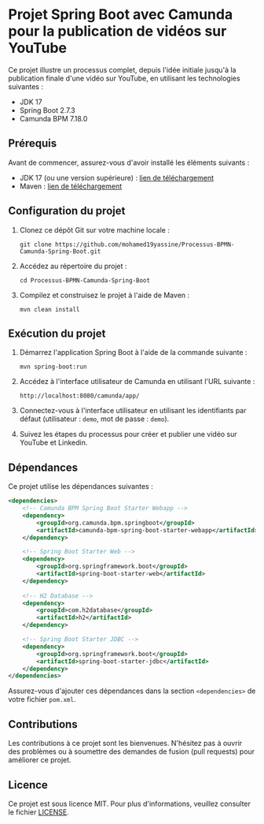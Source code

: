 # Projet Spring Boot avec Camunda pour la publication de vidéos sur YouTube

Ce projet illustre un processus complet, depuis l'idée initiale jusqu'à la publication finale d'une vidéo sur YouTube, en utilisant les technologies suivantes :

- JDK 17
- Spring Boot 2.7.3
- Camunda BPM 7.18.0

## Prérequis

Avant de commencer, assurez-vous d'avoir installé les éléments suivants :

- JDK 17 (ou une version supérieure) : [lien de téléchargement](https://www.oracle.com/java/technologies/downloads/)
- Maven : [lien de téléchargement](https://maven.apache.org/download.cgi)

## Configuration du projet

1. Clonez ce dépôt Git sur votre machine locale :

   ```
   git clone https://github.com/mohamed19yassine/Processus-BPMN-Camunda-Spring-Boot.git
   ```

2. Accédez au répertoire du projet :

   ```
   cd Processus-BPMN-Camunda-Spring-Boot
   ```

3. Compilez et construisez le projet à l'aide de Maven :

   ```
   mvn clean install
   ```

## Exécution du projet

1. Démarrez l'application Spring Boot à l'aide de la commande suivante :

   ```
   mvn spring-boot:run
   ```

2. Accédez à l'interface utilisateur de Camunda en utilisant l'URL suivante :

   ```
   http://localhost:8080/camunda/app/
   ```

3. Connectez-vous à l'interface utilisateur en utilisant les identifiants par défaut (utilisateur : `demo`, mot de passe : `demo`).

4. Suivez les étapes du processus pour créer et publier une vidéo sur YouTube et Linkedin.

## Dépendances

Ce projet utilise les dépendances suivantes :

```xml
<dependencies>
    <!-- Camunda BPM Spring Boot Starter Webapp -->
    <dependency>
        <groupId>org.camunda.bpm.springboot</groupId>
        <artifactId>camunda-bpm-spring-boot-starter-webapp</artifactId>
    </dependency>

    <!-- Spring Boot Starter Web -->
    <dependency>
        <groupId>org.springframework.boot</groupId>
        <artifactId>spring-boot-starter-web</artifactId>
    </dependency>
    
    <!-- H2 Database -->
    <dependency>
        <groupId>com.h2database</groupId>
        <artifactId>h2</artifactId>
    </dependency>

    <!-- Spring Boot Starter JDBC -->
    <dependency>
        <groupId>org.springframework.boot</groupId>
        <artifactId>spring-boot-starter-jdbc</artifactId>
    </dependency>
</dependencies>
```

Assurez-vous d'ajouter ces dépendances dans la section `<dependencies>` de votre fichier `pom.xml`.

## Contributions

Les contributions à ce projet sont les bienvenues. N'hésitez pas à ouvrir des problèmes ou à soumettre des demandes de fusion (pull requests) pour améliorer ce projet.

## Licence

Ce projet est sous licence MIT. Pour plus d'informations, veuillez consulter le fichier [LICENSE](LICENSE).